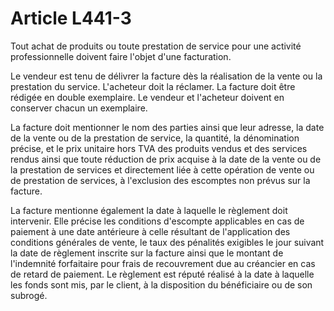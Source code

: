 # Article L441-3

Tout achat de produits ou toute prestation de service pour une activité professionnelle doivent faire l'objet d'une facturation.

Le vendeur est tenu de délivrer la facture dès la réalisation de la vente ou la prestation du service. L'acheteur doit la réclamer. La facture doit être rédigée en double exemplaire. Le vendeur et l'acheteur doivent en conserver chacun un exemplaire.

La facture doit mentionner le nom des parties ainsi que leur adresse, la date de la vente ou de la prestation de service, la quantité, la dénomination précise, et le prix unitaire hors TVA des produits vendus et des services rendus ainsi que toute réduction de prix acquise à la date de la vente ou de la prestation de services et directement liée à cette opération de vente ou de prestation de services, à l'exclusion des escomptes non prévus sur la facture.

La facture mentionne également la date à laquelle le règlement doit intervenir. Elle précise les conditions d'escompte applicables en cas de paiement à une date antérieure à celle résultant de l'application des conditions générales de vente, le taux des pénalités exigibles le jour suivant la date de règlement inscrite sur la facture ainsi que le montant de l'indemnité forfaitaire pour frais de recouvrement due au créancier en cas de retard de paiement. Le règlement est réputé réalisé à la date à laquelle les fonds sont mis, par le client, à la disposition du bénéficiaire ou de son subrogé.
